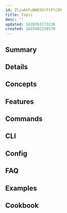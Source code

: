 ```yaml
---
id: ZljuAhFuNWEOUlFtPlC0h
title: Topic
desc: ''
updated: 1639763773136
created: 1635992238170
---
```


## Summary
<!-- 3 sentence description of the feature -->

## Details
<!-- In depth explanation of feature -->

## Concepts
<!-- Concepts that relate particular topic-->

## Features
<!-- Specific features-->

## Commands
<!-- VS Code specific commands if applicable -->

## CLI
<!-- cli specific commands if applicable -->

## Config
<!-- configuration if applicable -->

## FAQ
<!-- Commonly asked questions -->

## Examples
<!-- showcase sample use cases -->

## Cookbook
<!-- Commonly used commands -->